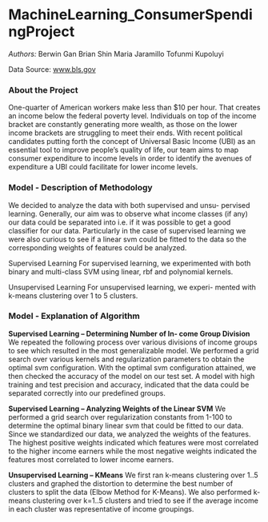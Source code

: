 # MachineLearning_ConsumerSpendingProject

<i>Authors:</i>
Berwin Gan
Brian Shin
Maria Jaramillo
Tofunmi Kupoluyi

Data Source: www.bls.gov

### About the Project
One-quarter of American workers make less than $10 per hour. That creates an income below the federal poverty level. Individuals on top of the income bracket are constantly generating more wealth, as those on the lower income brackets are struggling to meet their ends. With recent political candidates putting forth the concept of Universal Basic Income (UBI) as an essential tool to improve people’s quality of life, our team aims to map consumer expenditure to income levels in order to identify the avenues of expenditure a UBI could facilitate for lower income levels.


### Model - Description of Methodology
We decided to analyze the data with both supervised and unsu- pervised learning. Generally, our aim was to observe what income classes (if any) our data could be separated into i.e. if it was possible to get a good classifier for our data. Particularly in the case of supervised learning we were also curious to see if a linear svm could be fitted to the data so the corresponding weights of features could be analyzed.

</b>Supervised Learning</b>
For supervised learning, we experimented with both binary and multi-class SVM using linear, rbf and polynomial kernels.

</b>Unsupervised Learning</b> 
For unsupervised learning, we experi- mented with k-means clustering over 1 to 5 clusters.

### Model - Explanation of Algorithm

<b>Supervised Learning – Determining Number of In- come Group Division</b>
We repeated the following process over various divisions of income groups to see which resulted in the most generalizable model. We performed a grid search over various kernels and regularization parameters to obtain the optimal svm configuration.
With the optimal svm configuration attained, we then checked the accuracy of the model on our test set.
A model with high training and test precision and accuracy, indicated that the data could be separated correctly into our predefined groups.

<b>Supervised Learning – Analyzing Weights of the Linear SVM</b>
We performed a grid search over regularization constants from 1-100 to determine the optimal binary linear svm that could be fitted to our data. Since we standardized our data, we analyzed the weights of the features. The highest positive weights indicated which features were most correlated to the higher income earners while the most negative weights indicated the features most correlated to
lower income earners.

<b>Unsupervised Learning – KMeans</b>
We first ran k-means clustering over 1..5 clusters and graphed the distortion to determine the best number of clusters to split the data
(Elbow Method for K-Means).
We also performed k-means clustering over k=1..5 clusters and
tried to see if the average income in each cluster was representative of income groupings.
